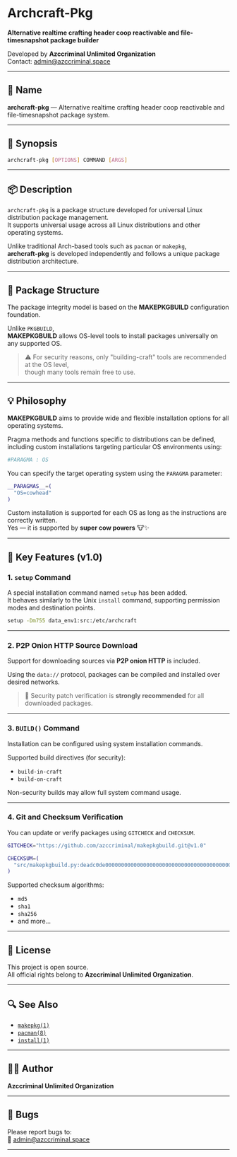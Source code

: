 # Archcraft-Pkg

**Alternative realtime crafting header coop reactivable and file-timesnapshot package builder**

Developed by **Azccriminal Unlimited Organization**  
Contact: [admin@azccriminal.space](mailto:admin@azccriminal.space)

---

## 📖 Name

**archcraft-pkg** — Alternative realtime crafting header coop reactivable and file-timesnapshot package system.

---

## 🧾 Synopsis

```bash
archcraft-pkg [OPTIONS] COMMAND [ARGS]
```

---

## 📦 Description

`archcraft-pkg` is a package structure developed for universal Linux distribution package management.  
It supports universal usage across all Linux distributions and other operating systems.

Unlike traditional Arch-based tools such as `pacman` or `makepkg`,  
**archcraft-pkg** is developed independently and follows a unique package distribution architecture.

---

## 📁 Package Structure

The package integrity model is based on the **MAKEPKGBUILD** configuration foundation.

Unlike `PKGBUILD`,  
**MAKEPKGBUILD** allows OS-level tools to install packages universally on any supported OS.

> ⚠️ For security reasons, only "building-craft" tools are recommended at the OS level,  
though many tools remain free to use.

---

## 💡 Philosophy

**MAKEPKGBUILD** aims to provide wide and flexible installation options for all operating systems.

Pragma methods and functions specific to distributions can be defined, including custom installations targeting particular OS environments using:

```bash
#PARAGMA : OS
```

You can specify the target operating system using the `PARAGMA` parameter:

```bash
__PARAGMAS__=(
  "OS=cowhead"
)
```

Custom installation is supported for each OS as long as the instructions are correctly written.  
Yes — it is supported by **super cow powers** 🐮✨

---

## 🔧 Key Features (v1.0)

### 1. `setup` Command

A special installation command named `setup` has been added.  
It behaves similarly to the Unix `install` command, supporting permission modes and destination points.

```bash
setup -Dm755 data_env1:src:/etc/archcraft
```

---

### 2. P2P Onion HTTP Source Download

Support for downloading sources via **P2P onion HTTP** is included.

Using the `data://` protocol, packages can be compiled and installed over desired networks.

> 🔐 Security patch verification is **strongly recommended** for all downloaded packages.

---

### 3. `BUILD()` Command

Installation can be configured using system installation commands.

Supported build directives (for security):
- `build-in-craft`
- `build-on-craft`

Non-security builds may allow full system command usage.

---

### 4. Git and Checksum Verification

You can update or verify packages using `GITCHECK` and `CHECKSUM`.

```bash
GITCHECK="https://github.com/azccriminal/makepkgbuild.git@v1.0"

CHECKSUM=(
  "src/makepkgbuild.py:deadc0de0000000000000000000000000000000000000000000000000000000000"
)
```

Supported checksum algorithms:
- `md5`
- `sha1`
- `sha256`
- and more...

---

## 📜 License

This project is open source.  
All official rights belong to **Azccriminal Unlimited Organization**.

---

## 🔍 See Also

- [`makepkg(1)`](https://man.archlinux.org/man/makepkg.1)
- [`pacman(8)`](https://man.archlinux.org/man/pacman.8)
- [`install(1)`](https://man7.org/linux/man-pages/man1/install.1.html)

---

## 👨‍💻 Author

**Azccriminal Unlimited Organization**

---

## 🐛 Bugs

Please report bugs to:  
📧 [admin@azccriminal.space](mailto:admin@azccriminal.space)

---
